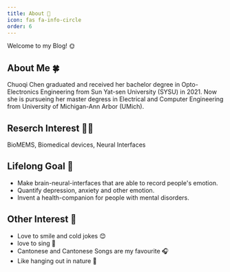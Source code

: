 ```yaml
---
title: About 🌟
icon: fas fa-info-circle
order: 6
---
```


<!-- > Add Markdown syntax content to file `_tabs/about.md`{: .filepath } and it will show up on this page.
{: .prompt-tip } -->

Welcome to my Blog! 🌞

## About Me 🍀

Chuoqi Chen graduated and received her bachelor degree in Opto-Electronics Engineering from Sun Yat-sen University (SYSU) in 2021. Now she is pursueing her master degress in Electrical and Computer Engineering from University of Michigan-Ann Arbor (UMich).

## Reserch Interest 👩‍💻

BioMEMS, Biomedical devices, Neural Interfaces

## Lifelong Goal 🦌

- Make brain-neural-interfaces that are able to record people's emotion.  
- Quantify depression, anxiety and other emotion.
- Invent a health-companion for people with mental disorders.

## Other Interest 💛

- Love to smile and cold jokes 😊
- love to sing 🎤
- Cantonese and Cantonese Songs are my favourite 🎧
- Like hanging out in nature 🌼

